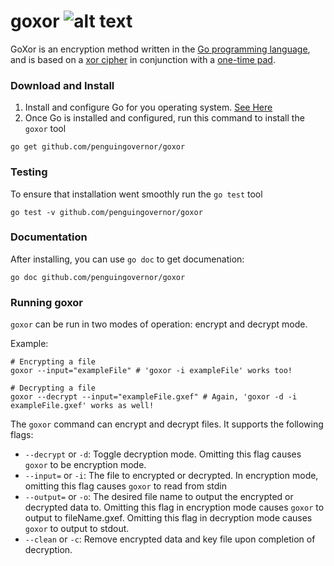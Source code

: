 # goxor ![alt text](https://goreportcard.com/badge/github.com/penguingovernor/goxor "Go Report Card")
GoXor is an encryption method written in the [Go programming language](https://golang.org/), and is based on a [xor cipher](https://en.wikipedia.org/wiki/XOR_cipher) in conjunction with a [one-time pad](https://en.wikipedia.org/wiki/One-time_pad). 

### Download and Install 
1. Install and configure Go for you operating system. [See Here](https://golang.org/doc/install)
2. Once Go is installed and configured, run this command to install the `goxor` tool 

```shell
go get github.com/penguingovernor/goxor
``` 
### Testing 
To ensure that installation went smoothly run the `go test` tool 
```shell
go test -v github.com/penguingovernor/goxor
```
### Documentation 
After installing, you can use `go doc` to get documenation:
```shell
go doc github.com/penguingovernor/goxor
```

### Running goxor
`goxor` can be run in two modes of operation: encrypt and decrypt mode.

Example:
```shell
# Encrypting a file 
goxor --input="exampleFile" # 'goxor -i exampleFile' works too!

# Decrypting a file 
goxor --decrypt --input="exampleFile.gxef" # Again, 'goxor -d -i exampleFile.gxef' works as well!
```

The `goxor` command can encrypt and decrypt files. It supports the following flags:

* `--decrypt` or `-d`: Toggle decryption mode. Omitting this flag causes `goxor` to be encryption mode.
* `--input=` or `-i`: The file to encrypted or decrypted. In encryption mode, omitting this flag causes `goxor` to read from stdin
* `--output=` or `-o`: The desired file name to output the encrypted or decrypted data to. Omitting this flag in encryption mode causes `goxor` to output to fileName.gxef. Omitting this flag in decryption mode causes `goxor` to output to stdout.
* `--clean` or `-c`: Remove encrypted data and key file upon completion of decryption.
